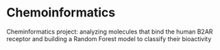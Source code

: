 # Chemoinformatics
Cheminformatics project: analyzing molecules that bind the human B2AR receptor and building a Random Forest model to classify their bioactivity
